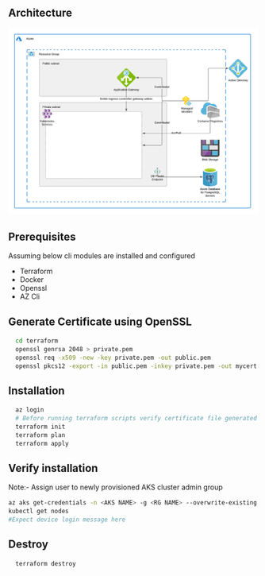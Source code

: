 
## Architecture
![Architecture diagram](doc/architecture.png)

## Prerequisites
Assuming below cli modules are installed and configured
- Terraform
- Docker
- Openssl
- AZ Cli
## Generate Certificate using OpenSSL
```sh
  cd terraform
  openssl genrsa 2048 > private.pem
  openssl req -x509 -new -key private.pem -out public.pem
  openssl pkcs12 -export -in public.pem -inkey private.pem -out mycert.pfx
```

## Installation
```sh
  az login
  # Before running terraform scripts verify certificate file generated
  terraform init
  terraform plan
  terraform apply
```

## Verify installation
Note:- Assign user to newly provisioned AKS cluster admin group
```sh
az aks get-credentials -n <AKS NAME> -g <RG NAME> --overwrite-existing
kubectl get nodes
#Expect device login message here 
```

## Destroy
```sh
  terraform destroy
```